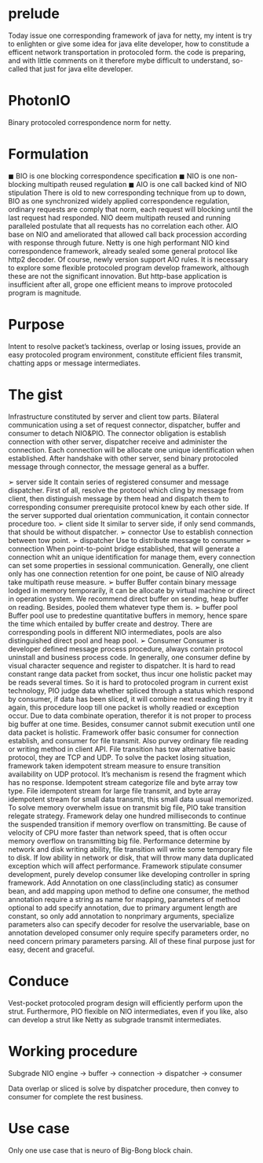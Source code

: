 # prelude

Today issue one corresponding framework of java for netty, my intent is try to enlighten or give some idea for java elite developer,
how to constitude a efficent network transportation in protocoled form. the code is preparing, and with little comments on it therefore 
mybe difficult to understand, so-called that just for java elite developer.

# PhotonIO

Binary protocoled correspondence norm for netty.

# Formulation

◼ BIO is one blocking correspondence specification
◼ NIO is one non-blocking multipath reused regulation
◼ AIO is one call backed kind of NIO stipulation
There is old to new corresponding technique from up to down, BIO as one synchronized
widely applied correspondence regulation, ordinary requests are comply that norm, each
request will blocking until the last request had responded. NIO deem multipath reused and
running paralleled postulate that all requests has no correlation each other. AIO base on NIO
and ameliorated that allowed call back procession according with response through future.
Netty is one high performant NIO kind correspondence framework, already sealed some
general protocol like http2 decoder. Of course, newly version support AIO rules.
It is necessary to explore some flexible protocoled program develop framework, although
these are not the significant innovation. But http-base application is insufficient after all,
grope one efficient means to improve protocoled program is magnitude.

# Purpose

Intent to resolve packet’s tackiness, overlap or losing issues, provide an easy protocoled
program environment, constitute efficient files transmit, chatting apps or message
intermediates.

# The gist

Infrastructure constituted by server and client tow parts. Bilateral communication using a
set of request connector, dispatcher, buffer and consumer to detach NIO&PIO. The
connector obligation is establish connection with other server, dispatcher receive and
administer the connection. Each connection will be allocate one unique identification when
established. After handshake with other server, send binary protocoled message through
connector, the message general as a buffer.

➢ server side
It contain series of registered consumer and message dispatcher. First of all, resolve the
protocol which cling by message from client, then distinguish message by them head and
dispatch them to corresponding consumer prerequisite protocol knew by each other side. If
the server supported dual orientation communication, it contain connector procedure too.
➢ client side
It similar to server side, if only send commands, that should be without dispatcher.
➢ connector
Use to establish connection between tow point.
➢ dispatcher
Use to distribute message to consumer
➢ connection
When point-to-point bridge established, that will generate a connection whit an unique
identification for manage them, every connection can set some properties in sessional
communication. Generally, one client only has one connection retention for one point, be
cause of NIO already take multipath reuse measure.
➢ buffer
Buffer contain binary message lodged in memory temporarily, it can be allocate by virtual
machine or direct in operation system. We recommend direct buffer on sending, heap buffer
on reading. Besides, pooled them whatever type them is.
➢ buffer pool
Buffer pool use to predestine quantitative buffers in memory, hence spare the time which
entailed by buffer create and destroy. There are corresponding pools in different NIO
intermediates, pools are also distinguished direct pool and heap pool.
➢ Consumer
Consumer is developer defined message process procedure, always contain protocol uninstall
and business process code. In generally, one consumer define by visual character sequence
and register to dispatcher.
It is hard to read constant range data packet from socket, thus incur one holistic packet may
be reads several times. So it is hard to protocoled program in current exist technology, PIO
judge data whether spliced through a status which respond by consumer, if data has been
sliced, it will combine next reading then try it again, this procedure loop till one packet is
wholly readied or exception occur. Due to data combinate operation, therefor it is not
proper to process big buffer at one time. Besides, consumer cannot submit execution until
one data packet is holistic. Framework offer basic consumer for connection establish, and
consumer for file transmit. Also purvey ordinary file reading or writing method in client API.
File transition has tow alternative basic protocol, they are TCP and UDP.
To solve the packet losing situation, framework taken idempotent stream measure to ensure
transition availability on UDP protocol. It’s mechanism is resend the fragment which has no
response. Idempotent stream categorize file and byte array tow type. File idempotent
stream for large file transmit, and byte array idempotent stream for small data transmit, this
small data usual memorized.
To solve memory overwhelm issue on transmit big file, PIO take transition relegate strategy.
Framework delay one hundred milliseconds to continue the suspended transition if memory
overflow on transmitting. Be cause of velocity of CPU more faster than network speed, that
is often occur memory overflow on transmitting big file.
Performance determine by network and disk writing ability, file transition will write some
temporary file to disk. If low ability in network or disk, that will throw many data duplicated
exception which will affect performance.
Framework stipulate consumer development, purely develop consumer like developing
controller in spring framework. Add Annotation on one class(including static) as consumer
bean, and add mapping upon method to define one consumer, the method annotation
require a string as name for mapping, parameters of method optional to add specify
annotation, due to primary argument length are constant, so only add annotation to nonprimary 
arguments, specialize parameters also can specify decoder for resolve the uservariable, 
base on annotation developed consumer only require specify parameters order, no
need concern primary parameters parsing. All of these final purpose just for easy, decent
and graceful.

# Conduce

Vest-pocket protocoled program design will efficiently perform upon the strut. Furthermore,
PIO flexible on NIO intermediates, even if you like, also can develop a strut like Netty as
subgrade transmit intermediates.

# Working procedure

Subgrade NIO engine -> buffer -> connection -> dispatcher -> consumer

Data overlap or sliced is solve by dispatcher procedure, then convey to consumer for
complete the rest business.

# Use case

Only one use case that is neuro of Big-Bong block chain.
